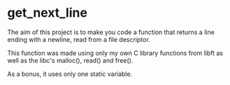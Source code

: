 # get_next_line
The aim of this project is to make you code a function that returns a line ending with a newline, read from a file descriptor.

This function was made using only my own C library functions from libft as well as the libc's malloc(), read() and free().

As a bonus, it uses only one static variable.
